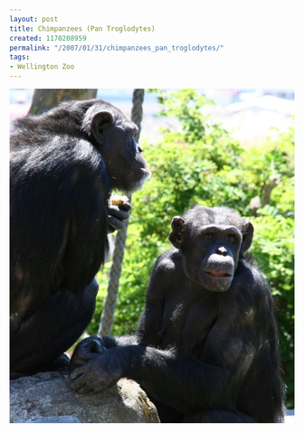 ```yaml
---
layout: post
title: Chimpanzees (Pan Troglodytes)
created: 1170208959
permalink: "/2007/01/31/chimpanzees_pan_troglodytes/"
tags:
- Wellington Zoo
---
```


<img src="/image/images/IMG_3286.JPG"/>


